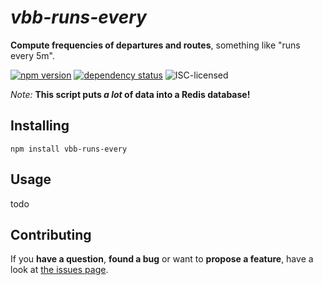 # *vbb-runs-every*

**Compute frequencies of departures and routes**, something like "runs every 5m".

[![npm version](https://img.shields.io/npm/v/vbb-runs-every.svg)](https://www.npmjs.com/package/vbb-runs-every)
[![dependency status](https://img.shields.io/david/derhuerst/vbb-runs-every.svg)](https://david-dm.org/derhuerst/vbb-runs-every)
![ISC-licensed](https://img.shields.io/github/license/derhuerst/vbb-runs-every.svg)

*Note:* **This script puts *a lot* of data into a Redis database!**


## Installing

```shell
npm install vbb-runs-every
```


## Usage

todo


## Contributing

If you **have a question**, **found a bug** or want to **propose a feature**, have a look at [the issues page](https://github.com/derhuerst/vbb-runs-every/issues).
